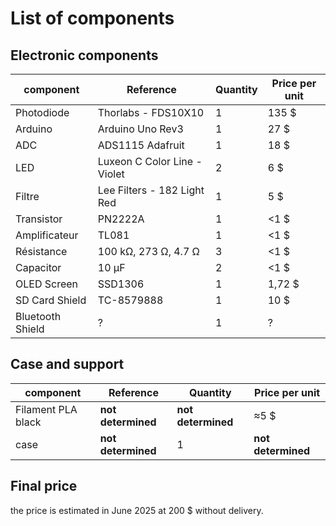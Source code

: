 # List of components

## Electronic components

| component | Reference | Quantity | Price per unit |
|-----------|-----------|----------|---------------|
| Photodiode | Thorlabs - FDS10X10 | 1 | 135 $ |
| Arduino | Arduino Uno Rev3 | 1 | 27 $ |
| ADC | ADS1115 Adafruit | 1 | 18 $ |
| LED | Luxeon C Color Line - Violet | 2 | 6 $ |
| Filtre | Lee Filters - 182 Light Red | 1 | 5 $ |
| Transistor | PN2222A | 1 | <1 $ |
| Amplificateur | TL081 | 1 | <1 $ |
| Résistance | 100 kΩ, 273 Ω, 4.7 Ω | 3 | <1 $ |
| Capacitor | 10 μF | 2 | <1 $ |
| OLED Screen | SSD1306 | 1 | 1,72 $ |
| SD Card Shield | TC-8579888 | 1 | 10 $ |
| Bluetooth Shield | ? | 1 | ? |

## Case and support

| component | Reference | Quantity | Price per unit |
|-----------|-----------|----------|---------------|
| Filament PLA black | **not determined** | **not determined** | ≈5 $ |
| case | **not determined** | 1 | **not determined** |

## Final price

the price is estimated in June 2025 at 200 $ without delivery.
